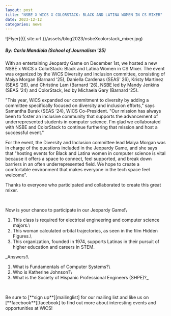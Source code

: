 ```yaml
---
layout: post
title: "NSBE X WICS X COLORSTACK: BLACK AND LATINA WOMEN IN CS MIXER"
date: 2023-12-12
categories: news
---
```


![Flyer]({{ site.url }}/assets/blog2023/nsbeXcolorstack_mixer.jpg)
##### By: Carla Mandiola (School of Journalism '25)

With an entertaining Jeopardy Game on December 1st, we hosted a new NSBE x WiCS x ColorStack: Black and Latina Women in CS Mixer. The event was organized by the WiCS Diversity and Inclusion committee, consisting of Maiya Morgan (Barnard ‘25), Daniella Cardenas (SEAS' 26), Kristy Martinez (SEAS ‘26), and Christine Lam (Barnard ‘26), NSBE led by Mandy Jenkins (SEAS ‘24) and ColorStack, led by Michaela Gary (Barnard ‘25).

"This year, WiCS expanded our commitment to diversity by adding a committee specifically focused on diversity and inclusion efforts," says Samantha Burak (SEAS ‘24), WiCS Co-President. "Our mission has always been to foster an inclusive community that supports the advancement of underrepresented students in computer science. I'm glad we collaborated with NSBE and ColorStack to continue furthering that mission and host a successful event."

For the event, the Diversity and Inclusion committee lead Maiya Morgan was in charge of the questions included in the Jeopardy Game, and she says that "hosting events for Black and Latina women in computer science is vital because it offers a space to connect, feel supported, and break down barriers in an often underrepresented field. We hope to create a comfortable environment that makes everyone in the tech space feel welcome".

Thanks to everyone who participated and collaborated to create this great mixer. 
<p>&nbsp;</p>

Now is your chance to participate in our Jeopardy Game!\
1) This class is required for electrical engineering and computer science majors.\
2) This woman calculated orbital trajectories, as seen in the film Hidden Figures.\
3) This organization, founded in 1974, supports Latinas in their pursuit of higher education and careers in STEM. 

_Answers!\
1) What is Fundamentals of Computer Systems?\
2) Who is Katherine Johnson?\
3) What is the Society of Hispanic Professional Engineers (SHPE)?_

<p>&nbsp;</p>
Be sure to [**sign up**][mailinglist] for our mailing list and like us on [**facebook**][facebook] to find out more about interesting events and opportunities at WiCS! 

[mailinglist]: http://columbia.us9.list-manage.com/subscribe?u=4c6a1c710f8ab9cce10272368&id=593b5faa43
[facebook]:https://www.instagram.com/columbiawics/?utm_source=ig_web_button_share_sheet&igshid=OGQ5ZDc2ODk2ZA==
